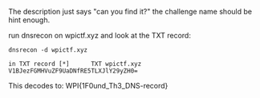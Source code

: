 The description just says "can you find it?"  the challenge name should be hint enough.  

run dnsrecon on wpictf.xyz and look at the TXT record:


```
dnsrecon -d wpictf.xyz

in TXT record [*]      TXT wpictf.xyz V1BJezFGMHVuZF9UaDNfRE5TLXJlY29yZH0=
```

This decodes to:
WPI{1F0und_Th3_DNS-record}
